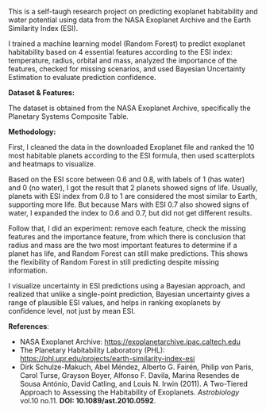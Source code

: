 This is a self-taugh research project on predicting exoplanet habitability and water potential using data from the NASA Exoplanet Archive and the Earth Similarity Index (ESI).

I trained a machine learning model (Random Forest) to predict exoplanet habitability based on 4 essential features according to the ESI index: temperature, radius, orbital and mass, analyzed the importance of the features, checked for missing scenarios, and used Bayesian Uncertainty Estimation to evaluate prediction confidence.

**Dataset & Features:**

The dataset is obtained from the NASA Exoplanet Archive, specifically the Planetary Systems Composite Table.

**Methodology:**

First, I cleaned the data in the downloaded Exoplanet file and ranked the 10 most habitable planets according to the ESI formula, then used scatterplots and heatmaps to visualize.

Based on the ESI score between 0.6 and 0.8, with labels of 1 (has water) and 0 (no water), I got the result that 2 planets showed signs of life. Usually, planets with ESI index from 0.8 to 1 are considered the most similar to Earth, supporting more life. But because Mars with ESI 0.7 also showed signs of water, I expanded the index to 0.6 and 0.7, but did not get different results.

Follow that, I did an experiment: remove each feature, check the missing features and the importance feature, from which there is conclusion that radius and mass are the two most important features to determine if a planet has life, and Random Forest can still make predictions. This shows the flexibility of Random Forest in still predicting despite missing information.

I visualize uncertainty in ESI predictions using a Bayesian approach, and realized that unlike a single-point prediction, Bayesian uncertainty gives a range of plausible ESI values, and helps in ranking exoplanets by confidence level, not just by mean ESI.

**References**:
  - NASA Exoplanet Archive: https://exoplanetarchive.ipac.caltech.edu
  - The Planetary Habitability Laboratory (PHL): https://phl.upr.edu/projects/earth-similarity-index-esi
  - Dirk Schulze-Makuch, Abel Méndez, Alberto G. Fairén, Philip von Paris, Carol Turse, Grayson Boyer, Alfonso F. Davila, Marina Resendes de Sousa António, David Catling, and Louis N. Irwin (2011). A Two-Tiered Approach to Assessing the Habitability of Exoplanets. _Astrobiology_ vol.10 no.11. **DOI: 10.1089/ast.2010.0592**.
